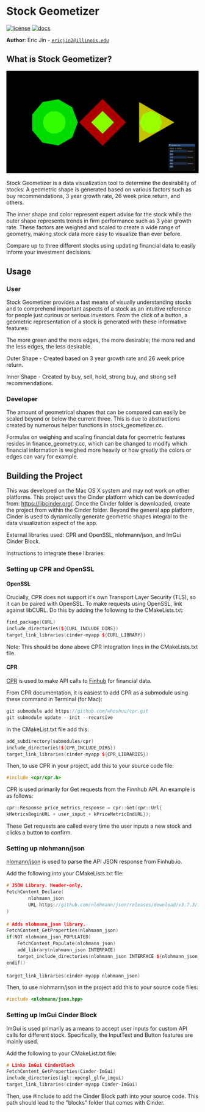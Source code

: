 # Stock Geometizer

[![license](https://img.shields.io/badge/license-MIT-green)](LICENSE)
[![docs](https://img.shields.io/badge/docs-yes-brightgreen)](docs/README.md)

**Author**: Eric Jin - [`ericjin2@illinois.edu`](mailto:ericjin2@illinois.edu)

## What is Stock Geometizer?

![Example Usage](resources/example_usage.png)

Stock Geometizer is a data visualization tool to determine the desirability of stocks. A geometric shape is generated
based on various factors such as buy recommendations, 3 year growth rate, 26 week price return, and others. 

The inner shape and color represent expert advise for the stock while the outer shape represents trends in firm 
performance such as 3 year growth rate. These factors are weighed and scaled to create a wide range of geometry, making
stock data more easy to visualize than ever before.

Compare up to three different stocks using updating financial data to easily inform your investment decisions.

## Usage

### User

Stock Geometizer provides a fast means of visually understanding stocks and to comprehend 
important aspects of a stock as an intuitive reference for people just curious or serious investors. 
From the click of a button, a geometric representation of a stock is 
generated with these informative features:

The more green and the more edges, the more desirable; the more red and 
the less edges, the less desirable. 

Outer Shape - Created based on 3 year growth rate and 26 week price return.

Inner Shape - Created by buy, sell, hold, strong buy, and strong sell recommendations.

### Developer

The amount of geometrical shapes that can be compared can easily be scaled beyond or below the current
three. This is due to abstractions created by numerous helper functions in stock_geometizer.cc.

Formulas on weighing and scaling financial data for geometric features resides in finance_geometry.cc, which
can be changed to modify which financial information is weighed more heavily or how greatly the colors or edges
can vary for example.  

## Building the Project

This was developed on the Mac OS X system and may not work on other platforms. This project uses the Cinder
platform which can be downloaded from: https://libcinder.org/. Once the Cinder folder is downloaded, create the project from
within the Cinder folder. Beyond the general app platform, Cinder is used to dynamically generate geometric 
shapes integral to the data visualization aspect of the app.

External libraries used: CPR and OpenSSL, nlohmann/json, and ImGui Cinder Block.

Instructions to integrate these libraries:

### Setting up CPR and OpenSSL

#### OpenSSL

Crucially, CPR does not support it's own Transport Layer Security (TLS), so it can be paired with OpenSSL.
To make requests using OpenSSL, link against libCURL. Do this by adding the following to the CMakeLists.txt:
```c++
find_package(CURL)
include_directories(${CURL_INCLUDE_DIRS})
target_link_libraries(cinder-myapp ${CURL_LIBRARY})
```
Note: This should be done above CPR integration lines in the CMakeLists.txt file.

#### CPR

[CPR](https://github.com/whoshuu/cpr) is used to make API calls to [Finhub](https://finnhub.io/) for financial data. 

From CPR documentation, it is easiest to add CPR as a submodule using these command in Terminal (for Mac):
```c++
git submodule add https://github.com/whoshuu/cpr.git 
git submodule update --init --recursive
```
In the CMakeList.txt file add this:
```c++
add_subdirectory(submodules/cpr)
include_directories(${CPR_INCLUDE_DIRS})
target_link_libraries(cinder-myapp ${CPR_LIBRARIES})
```
Then, to use CPR in your project, add this to your source code file:
```c++
#include <cpr/cpr.h>
```

CPR is used primarily for Get requests from the Finnhub API. An example is as follows:
```c++
cpr::Response price_metrics_response = cpr::Get(cpr::Url{
kMetricsBeginURL + user_input + kPriceMetricEndURL});
```
These Get requests are called every time the user inputs a new stock and clicks a button to confirm.

### Setting up nlohmann/json

[nlomann/json](https://github.com/nlohmann/json) is used to parse the API JSON response from Finhub.io.

Add the following into your CMakeLists.txt file:
```c++
# JSON Library. Header-only.
FetchContent_Declare(
        nlohmann_json
        URL https://github.com/nlohmann/json/releases/download/v3.7.3/include.zip
)

# Adds nlohmann_json library.
FetchContent_GetProperties(nlohmann_json)
if(NOT nlohmann_json_POPULATED)
    FetchContent_Populate(nlohmann_json)
    add_library(nlohmann_json INTERFACE)
    target_include_directories(nlohmann_json INTERFACE ${nlohmann_json_SOURCE_DIR}/single_include)
endif()

target_link_libraries(cinder-myapp nlohmann_json)
```
Then, to use nlohmann/json in the project add this to your source code files:

```c++
#include <nlohmann/json.hpp>
```

### Setting up ImGui Cinder Block

ImGui is used primarily as a means to accept user inputs for custom API calls for different stock. Specifically,
the InputText and Button features are mainly used.

Add the following to your CMakeList.txt file:
```c++
# Links ImGui CinderBlock
FetchContent_GetProperties(Cinder-ImGui)
include_directories(igl::opengl_glfw_imgui)
target_link_libraries(cinder-myapp Cinder-ImGui)
```
Then, use #include to add the Cinder Block path into your source code. This path should lead to the "blocks" folder that 
comes with Cinder.
